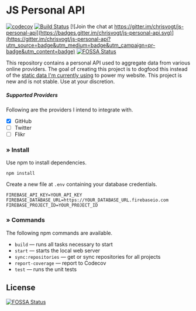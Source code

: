 # JS Personal API

[![codecov](https://codecov.io/gh/chrisvogt/js-personal-api/branch/master/graph/badge.svg)](https://codecov.io/gh/chrisvogt/js-personal-api) [![Build Status](https://travis-ci.org/chrisvogt/js-personal-api.svg?branch=master)](https://travis-ci.org/chrisvogt/js-personal-api) [![Join the chat at https://gitter.im/chrisvogt/js-personal-api](https://badges.gitter.im/chrisvogt/js-personal-api.svg)](https://gitter.im/chrisvogt/js-personal-api?utm_source=badge&utm_medium=badge&utm_campaign=pr-badge&utm_content=badge)
[![FOSSA Status](https://app.fossa.io/api/projects/git%2Bgithub.com%2Fchrisvogt%2Fjs-personal-api.svg?type=shield)](https://app.fossa.io/projects/git%2Bgithub.com%2Fchrisvogt%2Fjs-personal-api?ref=badge_shield)

This repository contains a personal API used to aggregate data from various online providers. The goal of creating this project is to dogfood this instead of the [static data I'm currently using](https://chrisvogt.firebaseio.com/v1.json) to power my website. This project is new and is not stable. Use at your discretion.

##### Supported Providers

Following are the providers I intend to integrate with.

- [x] GitHub
- [ ] Twitter
- [ ] Flikr

### » Install

Use npm to install dependencies.

```
npm install
```

Create a new file at `.env` containing your database credentials.

```
FIREBASE_API_KEY=YOUR_API_KEY
FIREBASE_DATABASE_URL=https://YOUR_DATABASE_URL.firebaseio.com
FIREBASE_PROJECT_ID=YOUR_PROJECT_ID
```

### » Commands

The following npm commands are available.

* `build` — runs all tasks necessary to start
* `start` — starts the local web server
* `sync:repositories` — get or sync repositories for all projects
* `report-coverage` — report to Codecov
* `test` — runs the unit tests


## License
[![FOSSA Status](https://app.fossa.io/api/projects/git%2Bgithub.com%2Fchrisvogt%2Fjs-personal-api.svg?type=large)](https://app.fossa.io/projects/git%2Bgithub.com%2Fchrisvogt%2Fjs-personal-api?ref=badge_large)